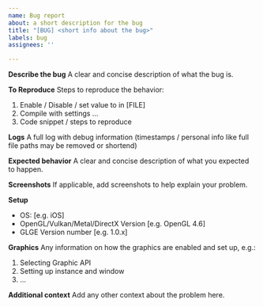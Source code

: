 ```yaml
---
name: Bug report
about: a short description for the bug
title: "[BUG] <short info about the bug>"
labels: bug
assignees: ''

---
```


**Describe the bug**
A clear and concise description of what the bug is.

**To Reproduce**
Steps to reproduce the behavior:
1. Enable / Disable / set value to in [FILE]
2. Compile with settings ...
3. Code snippet / steps to reproduce

**Logs**
A full log with debug information (timestamps / personal info like full file paths may be removed or shortend)

**Expected behavior**
A clear and concise description of what you expected to happen.

**Screenshots**
If applicable, add screenshots to help explain your problem.

**Setup**
 - OS: [e.g. iOS]
 - OpenGL/Vulkan/Metal/DirectX Version [e.g. OpenGL 4.6]
 - GLGE Version number [e.g. 1.0.x]

**Graphics**
Any information on how the graphics are enabled and set up, e.g.:
1. Selecting Graphic API
2. Setting up instance and window
3. ...

**Additional context**
Add any other context about the problem here.
